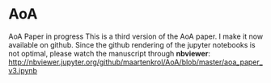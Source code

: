 # AoA
AoA Paper in progress
This is a third version of the AoA paper. I make it now available on github. Since the github rendering of the jupyter notebooks 
is not optimal, please watch the manuscript through **nbviewer**:
http://nbviewer.jupyter.org/github/maartenkrol/AoA/blob/master/aoa_paper_v3.ipynb
